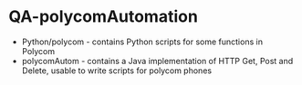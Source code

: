 # QA-polycomAutomation

* Python/polycom - contains Python scripts for some functions in Polycom
* polycomAutom - contains a Java implementation of HTTP Get, Post and Delete, usable to write scripts for polycom phones
